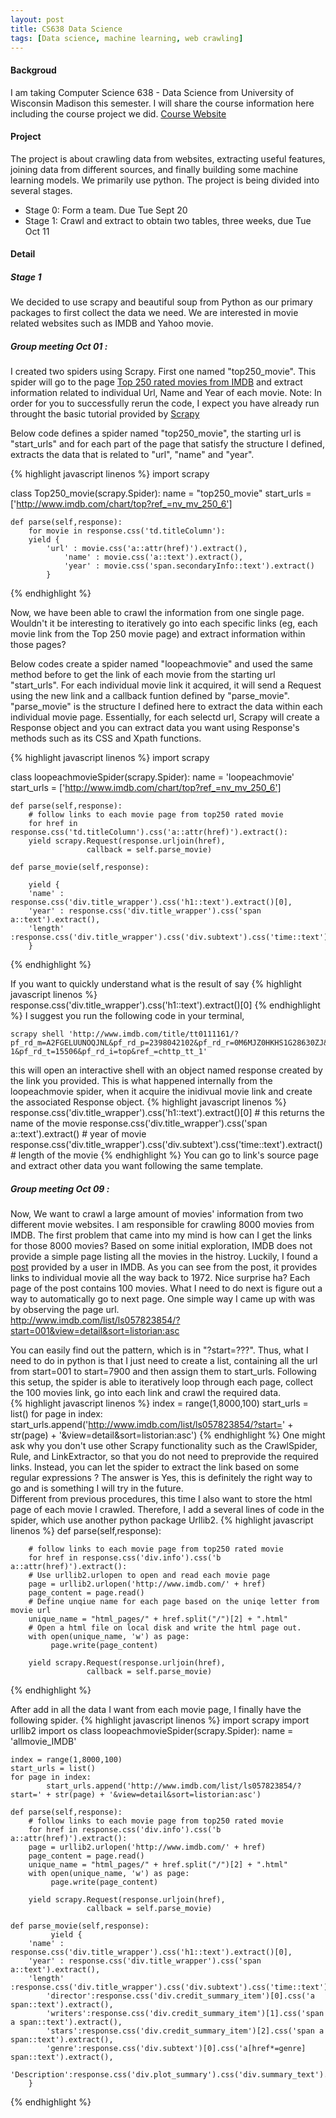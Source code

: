 ```yaml
---
layout: post
title: CS638 Data Science
tags: [Data science, machine learning, web crawling]
---
```


#### Backgroud
I am taking Computer Science 638 - Data Science from University of Wisconsin Madison this semester. I will share the course information here including the course project we did. [Course Website](https://sites.google.com/site/anhaidgroup/courses/cs-638-fall-2016)

#### Project
The project is about crawling data from websites, extracting useful features, joining data from different sources, and finally building some machine learning models. We primarily use python. The project is being divided into several stages.

* Stage 0: Form a team. Due Tue Sept 20
* Stage 1: Crawl and extract to obtain two tables, three weeks, due Tue Oct 11



#### Detail


##### Stage 1
We decided to use scrapy and beautiful soup from Python as our primary packages to first collect the data we need. We are interested in movie related websites such as IMDB and Yahoo movie. 

##### Group meeting Oct 01 :  
I created two spiders using Scrapy. First one named "top250_movie". This spider will go to the page [Top 250 rated movies from IMDB](http://www.imdb.com/chart/top?ref_=nv_mv_250_6) and extract information related to individual Url, Name and Year of each movie. Note: In order for you to successfully rerun the code, I expect you have already run throught the basic tutorial provided by [Scrapy](https://doc.scrapy.org/en/latest/intro/tutorial.html)

Below code defines a spider named "top250_movie", the starting url is "start_urls" and for each part of the page that satisfy the structure I defined, extracts the data that is related to "url", "name" and "year".  

{% highlight javascript linenos %}
import scrapy

class Top250_movie(scrapy.Spider):
	name = "top250_movie"
	start_urls = ['http://www.imdb.com/chart/top?ref_=nv_mv_250_6']
	
	def parse(self,response):
	    for movie in response.css('td.titleColumn'):
		yield {
			'url' : movie.css('a::attr(href)').extract(),
        		'name' : movie.css('a::text').extract(),
        		'year' : movie.css('span.secondaryInfo::text').extract()	
			}
{% endhighlight %}

Now, we have been able to crawl the information from one single page. Wouldn't it be interesting to iteratively go into each specific links (eg, each movie link from the Top 250 movie page) and extract information within those pages?

Below codes create a spider named "loopeachmovie" and used the same method before to get the link of each movie from the starting url "start_urls". For each individual movie link it acquired, it will send a Request using the new link and a callback funtion defined by "parse_movie". "parse_movie" is the structure I defined here to extract the data within each individual movie page. Essentially, for each selectd url, Scrapy will create a Response object and you can extract data you want using Response's methods such as its CSS and Xpath functions.

{% highlight javascript linenos %}
import scrapy

class loopeachmovieSpider(scrapy.Spider):
	name = 'loopeachmovie'
	start_urls = ['http://www.imdb.com/chart/top?ref_=nv_mv_250_6']
	
	def parse(self,response):
	    # follow links to each movie page from top250 rated movie
	    for href in response.css('td.titleColumn').css('a::attr(href)').extract():
		yield scrapy.Request(response.urljoin(href),
				     callback = self.parse_movie)
				     
	def parse_movie(self,response):
	    
	    yield {
		'name' : response.css('div.title_wrapper').css('h1::text').extract()[0],
		'year' : response.css('div.title_wrapper').css('span a::text').extract(),
		'length' :response.css('div.title_wrapper').css('div.subtext').css('time::text').extract() 
		}
{% endhighlight %}

If you want to quickly understand what is the result of say 
{% highlight javascript linenos %}
response.css('div.title_wrapper').css('h1::text').extract()[0]
{% endhighlight %}
I suggest you run the following code in your terminal, 

```
scrapy shell 'http://www.imdb.com/title/tt0111161/?pf_rd_m=A2FGELUUNOQJNL&pf_rd_p=2398042102&pf_rd_r=0M6MJZ0HKHS1G28630ZJ&pf_rd_s=center-1&pf_rd_t=15506&pf_rd_i=top&ref_=chttp_tt_1'
```
this will open an interactive shell with an object named response created by the link you provided. This is what happened internally from the loopeachmovie spider, when it acquire the inidivual movie link and create the associated Response object.
{% highlight javascript linenos %}
response.css('div.title_wrapper').css('h1::text').extract()[0] # this returns the name of the movie
response.css('div.title_wrapper').css('span a::text').extract() # year of movie
response.css('div.title_wrapper').css('div.subtext').css('time::text').extract() # length of the movie
{% endhighlight %}
You can go to link's source page and extract other data you want following the same template.


##### Group meeting Oct 09 :
Now, We want to crawl a large amount of movies' information from two different movie websites. I am responsible for crawling 8000 movies from IMDB. The first problem that came into my mind is how can I get the links for those 8000 movies? Based on some initial exploration, IMDB does not provide a simple page listing all the movies in the histroy. Luckily, I found a [post](http://www.imdb.com/list/ls057823854/?start=001&view=detail&sort=listorian:asc) provided by a user in IMDB. As you can see from the post, it provides links to individual movie all the way back to 1972. Nice surprise ha? Each page of the post contains 100 movies. What I need to do next is figure out a way to automatically go to next page. One simple way I came up with was by observing the page url.  
http://www.imdb.com/list/ls057823854/?start=001&view=detail&sort=listorian:asc  

You can easily find out the pattern, which is in "?start=???". Thus, what I need to do in python is that I just need to create a list, containing all the url from start=001 to start=7900 and then assign them to start_urls.  Following this setup, the spider is able to iteratively loop through each page, collect the 100 movies link, go into each link and crawl the required data.  
{% highlight javascript linenos %}
index = range(1,8000,100)
start_urls = list()
for page in index:
    	start_urls.append('http://www.imdb.com/list/ls057823854/?start=' + str(page) + '&view=detail&sort=listorian:asc')
{% endhighlight %}
One might ask why you don't use other Scrapy functionality such as the CrawlSpider, Rule, and LinkExtractor, so that you do not need to preprovide the required links. Instead, you can let the spider to extract the link based on some regular expressions ? The answer is Yes, this is definitely the right way to go and is something I will try in the future.  
Different from previous procedures, this time I also want to store the html page of each movie I crawled. Therefore, I add a several lines of code in the spider, which use another python package Urllib2. 
{% highlight javascript linenos %}
def parse(self,response):
	 
	    # follow links to each movie page from top250 rated movie
	    for href in response.css('div.info').css('b a::attr(href)').extract():
		# Use urllib2.urlopen to open and read each movie page
		page = urllib2.urlopen('http://www.imdb.com/' + href)
		page_content = page.read()
		# Define unqiue name for each page based on the uniqe letter from movie url
		unique_name = "html_pages/" + href.split("/")[2] + ".html"
		# Open a html file on local disk and write the html page out.
		with open(unique_name, 'w') as page:
		     page.write(page_content)
        
		yield scrapy.Request(response.urljoin(href),
				     callback = self.parse_movie)
{% endhighlight %}

After add in all the data I want from each movie page, I finally have the following spider.
{% highlight javascript linenos %}
import scrapy
import urllib2
import os
class loopeachmovieSpider(scrapy.Spider):
	name = 'allmovie_IMDB'

	index = range(1,8000,100)
	start_urls = list()
	for page in index:
    		start_urls.append('http://www.imdb.com/list/ls057823854/?start=' + str(page) + '&view=detail&sort=listorian:asc')

	def parse(self,response):	 
	    # follow links to each movie page from top250 rated movie
	    for href in response.css('div.info').css('b a::attr(href)').extract():
		page = urllib2.urlopen('http://www.imdb.com/' + href)
		page_content = page.read()
		unique_name = "html_pages/" + href.split("/")[2] + ".html"
		with open(unique_name, 'w') as page:
		     page.write(page_content)
        
		yield scrapy.Request(response.urljoin(href),
				     callback = self.parse_movie)
				     
	def parse_movie(self,response):
             yield {
		'name' : response.css('div.title_wrapper').css('h1::text').extract()[0],
		'year' : response.css('div.title_wrapper').css('span a::text').extract(),
		'length' :response.css('div.title_wrapper').css('div.subtext').css('time::text').extract(),
        	'director':response.css('div.credit_summary_item')[0].css('a span::text').extract(),
        	'writers':response.css('div.credit_summary_item')[1].css('span a span::text').extract(),
        	'stars':response.css('div.credit_summary_item')[2].css('span a span::text').extract(),
        	'genre':response.css('div.subtext')[0].css('a[href*=genre] span::text').extract(),
        	'Description':response.css('div.plot_summary').css('div.summary_text').css('div::text').extract()
		}
{% endhighlight %}

